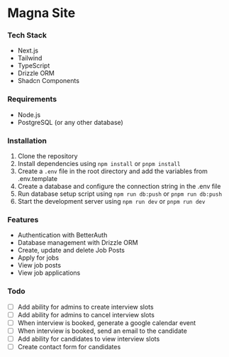 # Magna Site

### Tech Stack

- Next.js
- Tailwind
- TypeScript
- Drizzle ORM
- Shadcn Components

### Requirements

- Node.js
- PostgreSQL (or any other database)

### Installation

1. Clone the repository
2. Install dependencies using `npm install` or `pnpm install`
3. Create a `.env` file in the root directory and add the variables from .env.template
4. Create a database and configure the connection string in the .env file
5. Run database setup script using `npm run db:push` or `pnpm run db:push`
6. Start the development server using `npm run dev` or `pnpm run dev`

### Features

- Authentication with BetterAuth
- Database management with Drizzle ORM
- Create, update and delete Job Posts
- Apply for jobs
- View job posts
- View job applications

### Todo

- [ ] Add ability for admins to create interview slots
- [ ] Add ability for admins to cancel interview slots
- [ ] When interview is booked, generate a google calendar event
- [ ] When interview is booked, send an email to the candidate
- [ ] Add ability for candidates to view interview slots
- [ ] Create contact form for candidates
